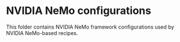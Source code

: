  # NVIDIA NeMo configurations

 This folder contains NVIDIA NeMo framework configurations used by NVIDIA NeMo-based recipes.


